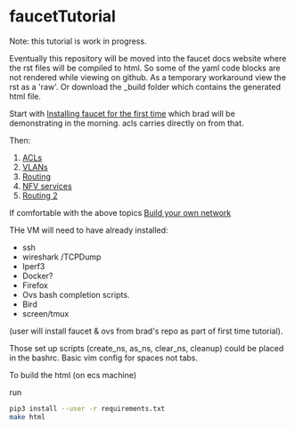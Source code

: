 # faucetTutorial

Note: this tutorial is work in progress.

Eventually this repository will be moved into the faucet docs website where the rst files will be compiled to html.
So some of the yaml code blocks are not rendered while viewing on github.
As a temporary workaround view the rst as a 'raw'.
Or download the \_build folder which contains the generated html file.


Start with [Installing faucet for the first time](https://faucet.readthedocs.io/en/latest/tutorials.html)
which brad will be demonstrating in the morning. acls carries directly on from that.

Then:
1. [ACLs](ACLs.rst)
2. [VLANs](vlan_tutorial.rst)
3. [Routing](routing.rst)
4. [NFV services](nfv-services-tutorial.rst)
5. [Routing 2](routing-2.rst)


If comfortable with the above topics [Build your own network](byon.rst)



THe VM will need to have already installed:
- ssh
- wireshark /TCPDump
- Iperf3
- Docker?
- Firefox
- Ovs bash completion scripts.
- Bird
- screen/tmux

(user will install faucet & ovs from brad's repo as part of first time tutorial).

Those set up scripts (create_ns, as_ns, clear_ns, cleanup) could be placed in the bashrc.
Basic vim config for spaces not tabs.



To build the html (on ecs machine)

run
```bash
pip3 install --user -r requirements.txt
make html
```
